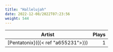 ```yaml
---
title: "Hallelujah"
date: 2022-12-08/2022T07:23:56
weight: 544
---
```




 Artist | Plays 
----- | -----:
[Pentatonix]({{< ref "a655231">}}) | 1
